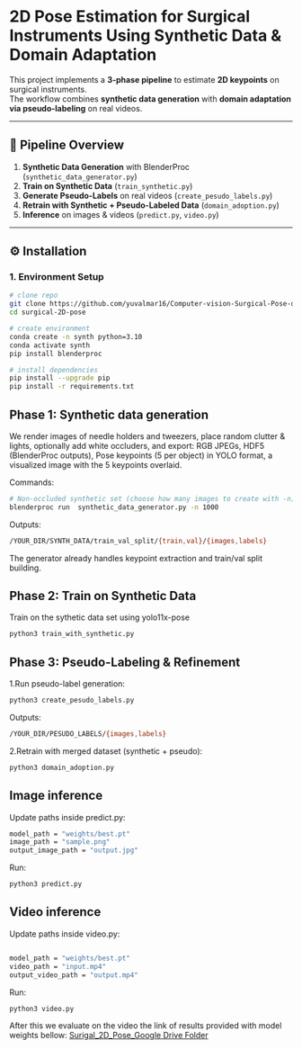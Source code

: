 
# 2D Pose Estimation for Surgical Instruments Using Synthetic Data & Domain Adaptation

This project implements a **3-phase pipeline** to estimate **2D keypoints** on surgical instruments.  
The workflow combines **synthetic data generation** with **domain adaptation via pseudo-labeling** on real videos.

---

## 📌 Pipeline Overview
1. **Synthetic Data Generation** with BlenderProc (`synthetic_data_generator.py`)
2. **Train on Synthetic Data** (`train_synthetic.py`)
3. **Generate Pseudo-Labels** on real videos (`create_pesudo_labels.py`)
4. **Retrain with Synthetic + Pseudo-Labeled Data** (`domain_adoption.py`)
5. **Inference** on images & videos (`predict.py`, `video.py`)

---

## ⚙️ Installation

### 1. Environment Setup
```bash
# clone repo
git clone https://github.com/yuvalmar16/Computer-vision-Surgical-Pose-detection-project.git
cd surgical-2D-pose

# create environment
conda create -n synth python=3.10
conda activate synth
pip install blenderproc

# install dependencies
pip install --upgrade pip
pip install -r requirements.txt
```
## Phase 1: Synthetic data generation
We render images of needle holders and tweezers, place random clutter & lights, optionally add white occluders, and export:
RGB JPEGs, HDF5 (BlenderProc outputs),
Pose keypoints (5 per object) in YOLO format,
a visualized image with the 5 keypoints overlaid.

Commands:
```bash
# Non-occluded synthetic set (choose how many images to create with -n)
blenderproc run  synthetic_data_generator.py -n 1000
```

Outputs:
```bash
/YOUR_DIR/SYNTH_DATA/train_val_split/{train,val}/{images,labels}
```
The generator already handles keypoint extraction and train/val split building.


## Phase 2: Train on Synthetic Data
Train on the sythetic data set using yolo11x-pose
```bash
python3 train_with_synthetic.py
```

## Phase 3: Pseudo-Labeling & Refinement
1.Run pseudo-label generation:
```bash
python3 create_pesudo_labels.py
```
Outputs:
```bash
/YOUR_DIR/PESUDO_LABELS/{images,labels}
```
2.Retrain with merged dataset (synthetic + pseudo):

```bash
python3 domain_adoption.py

```


## Image inference

Update paths inside predict.py:
```bash
model_path = "weights/best.pt"
image_path = "sample.png"
output_image_path = "output.jpg"
```

Run:
```bash
python3 predict.py
```



## Video inference

Update paths inside video.py:
```bash

model_path = "weights/best.pt"
video_path = "input.mp4"
output_video_path = "output.mp4"
```

Run:
```bash
python3 video.py

```
After this we evaluate on the video the link of results provided with model weights bellow:
[Surigal_2D_Pose_Google Drive Folder](https://drive.google.com/drive/folders/1B4zjFWaf5tngw3oOqnTNtEHWG6FRDidf?usp=sharing)
